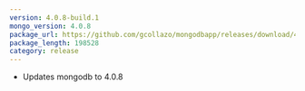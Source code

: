 ```yaml
---
version: 4.0.8-build.1
mongo_version: 4.0.8
package_url: https://github.com/gcollazo/mongodbapp/releases/download/4.0.8-build.1/MongoDB.zip
package_length: 198528
category: release
---
```


- Updates mongodb to 4.0.8

